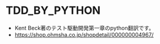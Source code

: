 # TDD_BY_PYTHON
- Kent Beck著のテスト駆動開発第一章のpython翻訳です。
- https://shop.ohmsha.co.jp/shopdetail/000000004967/

